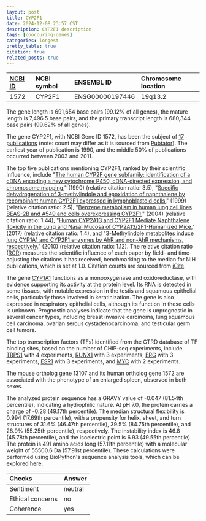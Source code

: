 ```yaml
---
layout: post
title: CYP2F1
date: 2024-12-08 23:57 CST
description: CYP2F1 description
tags: [cooccuring-genes]
categories: longest
pretty_table: true
citation: true
related_posts: true
---
```




| [NCBI ID](https://www.ncbi.nlm.nih.gov/gene/1572) | NCBI symbol | ENSEMBL ID | Chromosome location |
| :-------- | :------- | :-------- | :------- |
| 1572  | CYP2F1 | ENSG00000197446 | 19q13.2 |



The gene length is 691,654 base pairs (99.12% of all genes), the mature length is 7,496.5 base pairs, and the primary transcript length is 680,344 base pairs (99.62% of all genes).


The gene CYP2F1, with NCBI Gene ID 1572, has been the subject of [17 publications](https://pubmed.ncbi.nlm.nih.gov/?term=%22CYP2F1%22) (note: count may differ as it is sourced from [Pubtator](https://academic.oup.com/nar/article/47/W1/W587/5494727)). The earliest year of publication is 1990, and the middle 50% of publications occurred between 2003 and 2011.


The top five publications mentioning CYP2F1, ranked by their scientific influence, include "[The human CYP2F gene subfamily: identification of a cDNA encoding a new cytochrome P450, cDNA-directed expression, and chromosome mapping.](https://pubmed.ncbi.nlm.nih.gov/1974816)" (1990) (relative citation ratio: 3.5), "[Specific dehydrogenation of 3-methylindole and epoxidation of naphthalene by recombinant human CYP2F1 expressed in lymphoblastoid cells.](https://pubmed.ncbi.nlm.nih.gov/10383923)" (1999) (relative citation ratio: 2.5), "[Benzene metabolism in human lung cell lines BEAS-2B and A549 and cells overexpressing CYP2F1.](https://pubmed.ncbi.nlm.nih.gov/15122651)" (2004) (relative citation ratio: 1.44), "[Human CYP2A13 and CYP2F1 Mediate Naphthalene Toxicity in the Lung and Nasal Mucosa of CYP2A13/2F1-Humanized Mice.](https://pubmed.ncbi.nlm.nih.gov/28599267)" (2017) (relative citation ratio: 1.4), and "[3-Methylindole metabolites induce lung CYP1A1 and CYP2F1 enzymes by AhR and non-AhR mechanisms, respectively.](https://pubmed.ncbi.nlm.nih.gov/20187624)" (2010) (relative citation ratio: 1.12). The relative citation ratio ([RCR](https://journals.plos.org/plosbiology/article?id=10.1371/journal.pbio.1002541)) measures the scientific influence of each paper by field- and time-adjusting the citations it has received, benchmarking to the median for NIH publications, which is set at 1.0. Citation counts are sourced from [iCite](https://icite.od.nih.gov).


The gene [CYP1A1](https://www.proteinatlas.org/ENSG00000140560-CYP1A1) functions as a monooxygenase and oxidoreductase, with evidence supporting its activity at the protein level. Its RNA is detected in some tissues, with notable expression in the testis and squamous epithelial cells, particularly those involved in keratinization. The gene is also expressed in respiratory epithelial cells, although its function in these cells is unknown. Prognostic analyses indicate that the gene is unprognostic in several cancer types, including breast invasive carcinoma, lung squamous cell carcinoma, ovarian serous cystadenocarcinoma, and testicular germ cell tumors.


The top transcription factors (TFs) identified from the GTRD database of TF binding sites, based on the number of CHIP-seq experiments, include [TRPS1](https://www.ncbi.nlm.nih.gov/gene/7227) with 4 experiments, [RUNX1](https://www.ncbi.nlm.nih.gov/gene/861) with 3 experiments, [ERG](https://www.ncbi.nlm.nih.gov/gene/2078) with 3 experiments, [ESR1](https://www.ncbi.nlm.nih.gov/gene/2099) with 3 experiments, and [MYC](https://www.ncbi.nlm.nih.gov/gene/4609) with 2 experiments.








The mouse ortholog gene 13107 and its human ortholog gene 1572 are associated with the phenotype of an enlarged spleen, observed in both sexes.


The analyzed protein sequence has a GRAVY value of -0.047 (81.54th percentile), indicating a hydrophilic nature. At pH 7.0, the protein carries a charge of -0.28 (49.17th percentile). The median structural flexibility is 0.994 (17.69th percentile), with a propensity for helix, sheet, and turn structures of 31.6% (46.47th percentile), 39.5% (84.75th percentile), and 28.9% (55.25th percentile), respectively. The instability index is 46.8 (45.78th percentile), and the isoelectric point is 6.93 (49.55th percentile). The protein is 491 amino acids long (57.11th percentile) with a molecular weight of 55500.6 Da (57.91st percentile). These calculations were performed using BioPython's sequence analysis tools, which can be explored [here](https://biopython.org/docs/1.75/api/Bio.SeqUtils.ProtParam.html).



| Checks    | Answer |
| :-------- | :------- |
| Sentiment  | neutral   |
| Ethical concerns | no     |
| Coherence    | yes    |